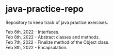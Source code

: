 # java-practice-repo
Repository to keep track of java practice exercises. 

Feb 6th, 2022 - Interfaces.<br />
Feb 6th, 2022 - Abstract classes and methods. <br />
Feb 7th, 2022 - Finalize method of the Object class. <br />
Feb 8th, 2022 - Encapsulation. <br />